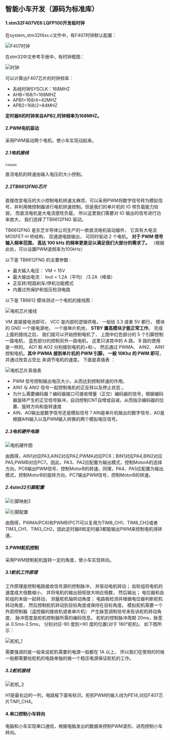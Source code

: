 ## 智能小车开发（源码为标准库）

#### 1.stm32F407VE6 LQFP100开发板时钟

在system_stm32f4xx.c文件中，有F407时钟默认配置：

![F407时钟](https://raw.githubusercontent.com/yyhlovehh/yyhlovehh.github.io/master/202308201155129.png)

在stm32中文参考手册中，有时钟框图：

![时钟](https://raw.githubusercontent.com/yyhlovehh/yyhlovehh.github.io/master/202308201156244.png)

可以计算出F407芯片的时钟频率：

- 系统时钟SYSCLK：168MHZ
- AHB=168/1=168MHZ
- APB1=168/4=42MHZ
- APB2=168/2=84MHZ

**定时器8的时钟来自APB2,时钟频率为168MHZ。**

#### 2.PWM电机驱动

采用PWM驱动两个电机，使小车实现动起来。

##### 2.1电机接线

<img src="https://raw.githubusercontent.com/yyhlovehh/yyhlovehh.github.io/master/202308201224246.png" alt="电机接线" style="zoom:50%;" />

直流电机的转速由输入电压的大小控制。

##### 2.2TB6612FNG芯片

直接改变电压的大小控制电机转速太麻烦，可以采用PWM将数字信号转为模拟信号，并利用微控制器进行电机转速控制。但是我们的单片机的 IO 带负载能力较弱， 而直流电机是大电流感性负载， 所以这里我们需要对 IO 输出的信号进行功率放大， 我们选择了TB6612FNG 驱动。  

TB6612FNG 是东芝半导体公司生产的一款直流电机驱动器件， 它具有大电流MOSFET-H 桥结构， 双通道电路输出， 可同时驱动 2 个电机。  **对于 PWM 信号输入频率范围， 高达 100 kHz 的频率更是足以满足我们大部分的需求了。**  （根据此处，可以设置PWM波频率为100kHz）

以下是 TB6612FNG 的主要参数 :

- 最大输入电压： VM = 15V
- 最大输出电流： Iout = 1.2A（平均） /3.2A（峰值）
- 正反转/短路刹车/停机功能模式
- 内置过热保护和低压检测电路

以下是 TB6612 模块测试一个电机的接线图：  

![电机芯片接线](https://raw.githubusercontent.com/yyhlovehh/yyhlovehh.github.io/master/202308201235207.png)

VM 直接接电池即可， VCC 是内部的逻辑供电， 一般给 3.3 或者 5V 都行， 模块的 GND 一个接电源地， 一个接单片机地， **STBY 置高模块才能正常工作**。 完成上面的接线之后， 我们就可以开始控制电机了， 上图中红色部分的 5 个引脚控制一路电机， 蓝色部分的控制另外一路电机， 这里只讲其中的 A 路， B 路的使用是一样的。 AO1 和 AO2 分别接到电机的+和-。 然后通过 PWMA、 AIN2、 AIN1 控制电机。**其中 PWMA 接到单片机的 PWM 引脚， 一般 10Khz 的 PWM 即可**， 并通过改变占空比 来调节电机的速度。 下面是真值表 ：

![电机芯片真值表](https://raw.githubusercontent.com/yyhlovehh/yyhlovehh.github.io/master/202308201239503.png)

- PWM 信号控制输出电压大小，从而达到控制转速的作用。
- AIN1 与 ANI2 信号一起控制电机的正反转以及停止状态 。
- 为什么需要编码器？编码器接口可接收增量（正交）编码器的信号，根据编码器旋转产生的正交信号脉冲，自动控制CNT自增或自减，从而指示编码器的位置、旋转方向和旋转速度
- AIN、AO输出是数字信号还是模拟信号？AIN是单片机输出的数字信号，AO是根据AIN输入以及PWM输入转换的两个模拟电压信号。

##### 2.3电机硬件电路

![电机硬件图](https://raw.githubusercontent.com/yyhlovehh/yyhlovehh.github.io/master/202308210543337.png)

由图得，AIN1对应PA3,AIN2对应PA2,PWMA对应PC6；BIN1对应PA4,BIN2对应PA5,PWMB对应PC7。因此，PA3、PA2应配置为输出模式，控制MotorA的选择方向，PC6输出PWM信号，控制MotorB的转速。同理，PA4、PA5应配置为输出模式，控制MotorB的旋转方向，PC7输出PWM信号，控制MotorB的转速。

##### 2.4stm32引脚配置

![引脚映射2](https://raw.githubusercontent.com/yyhlovehh/yyhlovehh.github.io/master/202308210838478.png)

![引脚配置](https://raw.githubusercontent.com/yyhlovehh/yyhlovehh.github.io/master/202308210839839.png)

由图得，PWMA(PC6)和PWMB(PC7)可以复用为TIM8_CH1、TIM8_CH2或者TIM3_CH1、TIM3_CH2，因此定时器8和定时器3都能输出PWM来控制电机得转速。

#### 3.PWM舵机控制

采用PWM控制舵机旋转一定的角度，使小车实现转向。

##### 3.1舵机工作原理

工作原理是控制电路接收信号源的控制脉冲， 并驱动电机转动； 齿轮组将电机的速度成大倍数缩小， 并将电机的输出扭矩放大响应倍数， 然后输出； 电位器和齿轮组的末级一起转动， 测量舵机轴转动角度； 电路板检测并根据电位器判断舵机转动角度， 然后控制舵机转动到目标角度或保持在目标角度。 模拟舵机需要一个外部控制器（遥控器的接收机或者单片机） 产生脉宽调制信号来告诉舵机转动角度， 脉冲宽度是舵机控制器所需的编码信息。 舵机的控制脉冲周期 20ms，脉宽从 0.5ms-2.5ms， 分别对应-90 度到+90 度的位置(对于 180°舵机)。 如下图所示：  

![舵机_1](https://raw.githubusercontent.com/yyhlovehh/yyhlovehh.github.io/master/202308230935213.png)

需要强调的是一般来说舵机需要的电源一般都在 1A 以上， 所以我们在使用的时候一般都需要给舵机的电路单独的做一个稳压电源保证舵机的工作。  

##### 3.2舵机接线

![舵机_2](https://raw.githubusercontent.com/yyhlovehh/yyhlovehh.github.io/master/202308230944802.png)

H1是最右边的一列，电路板下面有标识。舵机PWM的输入线为PE14,对应F407芯片TIM1_CH4。

#### 4.串口控制小车转向

电脑和小车实现串口通信，根据电脑发出的数据来控制PWM波形，进而控制小车转向。

